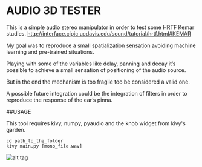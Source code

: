 # AUDIO 3D TESTER 

This is a simple audio stereo manipulator in order to test some HRTF Kemar studies.
http://interface.cipic.ucdavis.edu/sound/tutorial/hrtf.html#KEMAR

My goal was to reproduce a small spatialization sensation avoiding machine learning and pre-trained situations.

Playing with some of the variables like delay, panning and decay it’s possible to achieve a small sensation of positioning of the audio source.

But in the end the mechanism is too fragile too be considered a valid one.

A possible future integration could be the integration of filters in order to reproduce the response of the ear’s pinna.


##USAGE

This tool requires kivy, numpy, pyaudio and the knob widget from kivy's garden.

	cd path_to_the_folder
	kivy main.py [mono_file.wav]



![alt tag](/sceenshot.png)
